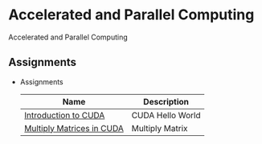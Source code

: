 # Accelerated and Parallel Computing

Accelerated and Parallel Computing

## Assignments

- Assignments

  Name | Description
  ---|---
  [Introduction to CUDA](https://github.com/JDelemar/cs604-accelerated-and-parallel-computing/blob/main/Week/9/Intro_to_CUDA.ipynb) | CUDA Hello World
  [Multiply Matrices in CUDA](https://github.com/JDelemar/cs604-accelerated-and-parallel-computing/blob/main/Week/14/MultiplyMatrices.ipynb) | Multiply Matrix
